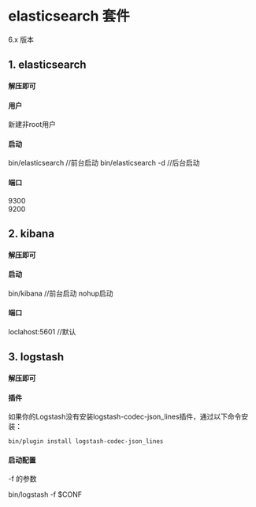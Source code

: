 # elasticsearch 套件

6.x 版本

## 1. elasticsearch
#### 解压即可

#### 用户 
新建非root用户

#### 启动  

bin/elasticsearch      //前台启动
bin/elasticsearch -d   //后台启动

#### 端口
9300  
9200


## 2. kibana
#### 解压即可

#### 启动
bin/kibana    //前台启动
nohup启动

#### 端口
loclahost:5601 //默认

## 3. logstash
#### 解压即可

#### 插件
如果你的Logstash没有安装logstash-codec-json_lines插件，通过以下命令安装：

`bin/plugin install logstash-codec-json_lines`

#### 启动配置
-f 的参数

bin/logstash  -f $CONF

